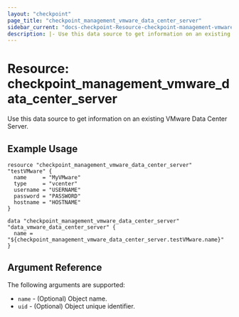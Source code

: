 ```yaml
---
layout: "checkpoint"
page_title: "checkpoint_management_vmware_data_center_server"
sidebar_current: "docs-checkpoint-Resource-checkpoint-management-vmware-data-center-server"
description: |- Use this data source to get information on an existing VMware Data Center Server.
---
```


# Resource: checkpoint_management_vmware_data_center_server

Use this data source to get information on an existing VMware Data Center Server.

## Example Usage

```hcl
resource "checkpoint_management_vmware_data_center_server" "testVMware" {
  name     = "MyVMware"
  type     = "vcenter"
  username = "USERNAME"
  password = "PASSWORD"
  hostname = "HOSTNAME"
}

data "checkpoint_management_vmware_data_center_server" "data_vmware_data_center_server" {
  name = "${checkpoint_management_vmware_data_center_server.testVMware.name}"
}
```

## Argument Reference

The following arguments are supported:

* `name` - (Optional) Object name.
* `uid` - (Optional) Object unique identifier.
